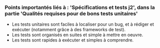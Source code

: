 ### Points importantés liés à : 'Spécifications et tests j2', dans la partie 'Qualités requises pour de bons tests unitaires'

- Les tests unitaires sont faciles à localiser pour un bug, et à rédiger et exécuter (notamment grâce à des frameworks de test).
- Les tests sont organisés en suites et simple à mettre en oeuvre.
- Les tests sont rapides à exécuter et simples à comprendre.
